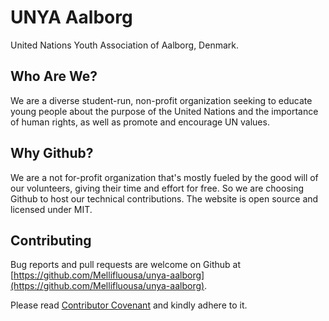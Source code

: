 # UNYA Aalborg

United Nations Youth Association of Aalborg, Denmark.

## Who Are We?

We are a diverse student-run, non-profit organization seeking to educate
young people about the purpose of the United Nations and the importance
of human rights, as well as promote and encourage UN values.

## Why Github?

We are a not for-profit organization that's mostly fueled by the good will
of our volunteers, giving their time and effort for free. So we are
choosing Github to host our technical contributions. The website
is open source and licensed under MIT.

## Contributing

Bug reports and pull requests are welcome on Github at [https://github.com/Mellifluousa/unya-aalborg](https://github.com/Mellifluousa/unya-aalborg).

Please read [Contributor Covenant](http://contributor-covenant.org) and
kindly adhere to it.
